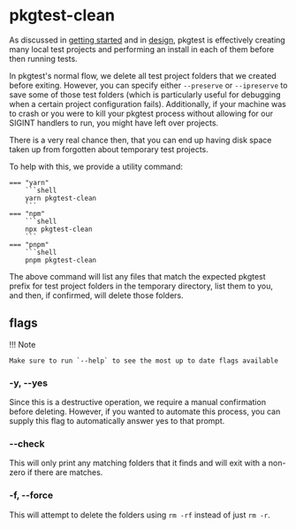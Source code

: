 # pkgtest-clean

As discussed in [getting started](../Getting%20Started/index.md) and in [design](./99-design.md#test-projects), pkgtest
is effectively creating many local test projects and performing an install in each of them before then running
tests.

In pkgtest's normal flow, we delete all test project folders that we created before exiting.  However, you can 
specify either `--preserve` or `--ipreserve` to save some of those test folders (which is particularly useful
for debugging when a certain project configuration fails).  Additionally, if your machine was to crash or you were
to kill your pkgtest process without allowing for our SIGINT handlers to run, you might have left over projects.

There is a very real chance then, that you can end up having disk space taken up from forgotten about temporary test projects.

To help with this, we provide a utility command:

```
=== "yarn"
    ```shell
    yarn pkgtest-clean
    ```
=== "npm"
    ```shell
    npx pkgtest-clean
    ```
=== "pnpm"
    ```shell
    pnpm pkgtest-clean
```

The above command will list any files that match the expected pkgtest prefix for test project folders in the temporary directory,
list them to you, and then, if confirmed, will delete those folders.

## flags

!!! Note

    Make sure to run `--help` to see the most up to date flags available

### -y, --yes

Since this is a destructive operation, we require a manual confirmation before deleting.  However, if you wanted to automate this process,
you can supply this flag to automatically answer yes to that prompt.

### --check

This will only print any matching folders that it finds and will exit with a non-zero if there are matches.

### -f, --force

This will attempt to delete the folders using `rm -rf` instead of just `rm -r`.